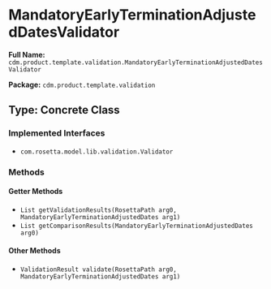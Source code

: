 # MandatoryEarlyTerminationAdjustedDatesValidator

**Full Name:** `cdm.product.template.validation.MandatoryEarlyTerminationAdjustedDatesValidator`

**Package:** `cdm.product.template.validation`

## Type: Concrete Class

### Implemented Interfaces

- `com.rosetta.model.lib.validation.Validator`

### Methods

#### Getter Methods

- `List getValidationResults(RosettaPath arg0, MandatoryEarlyTerminationAdjustedDates arg1)`
- `List getComparisonResults(MandatoryEarlyTerminationAdjustedDates arg0)`

#### Other Methods

- `ValidationResult validate(RosettaPath arg0, MandatoryEarlyTerminationAdjustedDates arg1)`

